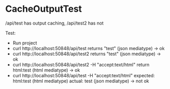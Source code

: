 CacheOutputTest
===============
/api/test has output caching, /api/test2 has not

Test:
- Run project
- curl http://localhost:50848/api/test
returns "test" (json mediatype) -> ok
- curl http://localhost:50848/api/test2 
returns "test" (json mediatype) -> ok
- curl http://localhost:50848/api/test2 -H "accept:text/html"
return <html>html:test</html> (html mediatype) -> ok
- curl http://localhost:50848/api/test -H "accept:text/html"
expected: <html>html:test</html> (html mediatype)
actual: test (json mediatype) -> not ok



